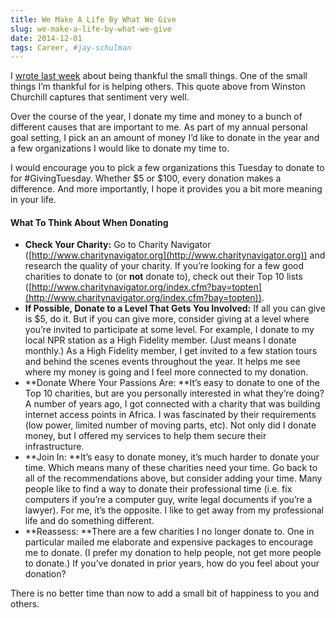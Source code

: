 ```yaml
---
title: We Make A Life By What We Give
slug: we-make-a-life-by-what-we-give
date: 2014-12-01
tags: Career, #jay-schulman
---
```


I [wrote last week](https://www.jayschulman.com/thankful-small-stuff/) about being thankful the small things. One of the small things I’m thankful for is helping others. This quote above from Winston Churchill captures that sentiment very well.

Over the course of the year, I donate my time and money to a bunch of different causes that are important to me. As part of my annual personal goal setting, I pick an an amount of money I’d like to donate in the year and a few organizations I would like to donate my time to.

I would encourage you to pick a few organizations this Tuesday to donate to for #GivingTuesday. Whether $5 or $100, every donation makes a difference. And more importantly, I hope it provides you a bit more meaning in your life.

#### What To Think About When Donating

- **Check Your Charity:** Go to Charity Navigator ([http://www.charitynavigator.org](http://www.charitynavigator.org)) and research the quality of your charity. If you’re looking for a few good charities to donate to (or **not** donate to), check out their Top 10 lists ([http://www.charitynavigator.org/index.cfm?bay=topten](http://www.charitynavigator.org/index.cfm?bay=topten)).
- **If Possible, Donate to a Level That Gets You Involved:** If all you can give is $5, do it. But if you can give more, consider giving at a level where you’re invited to participate at some level. For example, I donate to my local NPR station as a High Fidelity member. (Just means I donate monthly.) As a High Fidelity member, I get invited to a few station tours and behind the scenes events throughout the year. It helps me see where my money is going and I feel more connected to my donation.
- **Donate Where Your Passions Are: **It’s easy to donate to one of the Top 10 charities, but are you personally interested in what they’re doing? A number of years ago, I got connected with a charity that was building internet access points in Africa. I was fascinated by their requirements (low power, limited number of moving parts, etc). Not only did I donate money, but I offered my services to help them secure their infrastructure.
- **Join In: **It’s easy to donate money, it’s much harder to donate your time. Which means many of these charities need your time. Go back to all of the recommendations above, but consider adding your time. Many people like to find a way to donate their professional time (i.e. fix computers if you’re a computer guy, write legal documents if you’re a lawyer). For me, it’s the opposite. I like to get away from my professional life and do something different.
- **Reassess: **There are a few charities I no longer donate to. One in particular mailed me elaborate and expensive packages to encourage me to donate. (I prefer my donation to help people, not get more people to donate.) If you’ve donated in prior years, how do you feel about your donation?

There is no better time than now to add a small bit of happiness to you and others.
